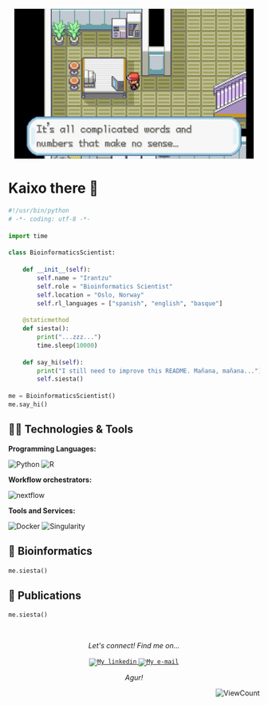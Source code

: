 <p align="center">
  <img src="thenonsense.png" alt="Header" title="Header" height="300"/>
</p>

# Kaixo there 👋


```python
#!/usr/bin/python
# -*- coding: utf-8 -*-

import time

class BioinformaticsScientist:

    def __init__(self):
        self.name = "Irantzu"
        self.role = "Bioinformatics Scientist"
        self.location = "Oslo, Norway"
        self.rl_languages = ["spanish", "english", "basque"]

    @staticmethod
    def siesta():
        print("...zzz...")
        time.sleep(10000)

    def say_hi(self):
        print("I still need to improve this README. Mañana, mañana...")
        self.siesta()

me = BioinformaticsScientist()
me.say_hi()
```

## 👩‍💻 Technologies & Tools

**Programming Languages:**

![Python](https://img.shields.io/badge/Code-Python-informational?style=flat&logo=python&logoColor=white&color=6f97cf)
![R](https://img.shields.io/badge/Code-R-informational?style=flat&logo=R&logoColor=white&color=6f97cf)

**Workflow orchestrators:**

![nextflow](https://img.shields.io/badge/Code-nextflow-informational?style=flat&logo=nextflow&logoColor=white&color=6f97cf)

**Tools and Services:**

![Docker](https://img.shields.io/badge/Tools-Docker-informational?style=flat&logo=docker&logoColor=white&color=6f97cf)
![Singularity](https://img.shields.io/badge/Tools-Singularity-informational?style=flat&logo=singularity&logoColor=white&color=6f97cf)

## 🧬 Bioinformatics

```python
me.siesta()
```

## 📝 Publications

```python
me.siesta()
```

<br>
 
<p align="center">
  <i>Let's connect! Find me on...</i>
   
<p align="center">

<a href="https://www.linkedin.com/in/irantzuanzar/">
  <code><img alt="My linkedin" width="32" src="https://th.bing.com/th/id/Rf856d3e21e2b8424a7f9b805f91c39bf?rik=iAF35zp5hTwH5Q&riu=http%3a%2f%2fupload.wikimedia.org%2fwikipedia%2fcommons%2fthumb%2ff%2ff9%2fLinkedin_Shiny_Icon.svg%2f600px-Linkedin_Shiny_Icon.svg.png&ehk=2tliRYem%2brILmEvpk98L%2bTZGOK8XcB8xZ865AB5RwDQ%3d&risl=&pid=ImgRaw" /></code>
</a>
<a href="mailto:iranmdl15@gmail.com">
<code><img alt="My e-mail" width="32" src="https://th.bing.com/th/id/R2c94e80bc439f8ac26eed33063918083?rik=4GOohs1wTVXZbQ&riu=http%3a%2f%2fupload.wikimedia.org%2fwikipedia%2fcommons%2fthumb%2fb%2fb1%2fEmail_Shiny_Icon.svg%2f1024px-Email_Shiny_Icon.svg.png&ehk=lV8sLmfGMfJDgFFgydLDuGp1fJVLXowNb1kShmsPDB4%3d&risl=&pid=ImgRaw" /></code>
</a>

  <p align="center">
    <i>Agur!</i>
</p>

<div align="right">
    
![ViewCount](https://visitor-badge.laobi.icu/badge?color=6f97cf&page_id=iranmdl.iranmdl)
</div>







